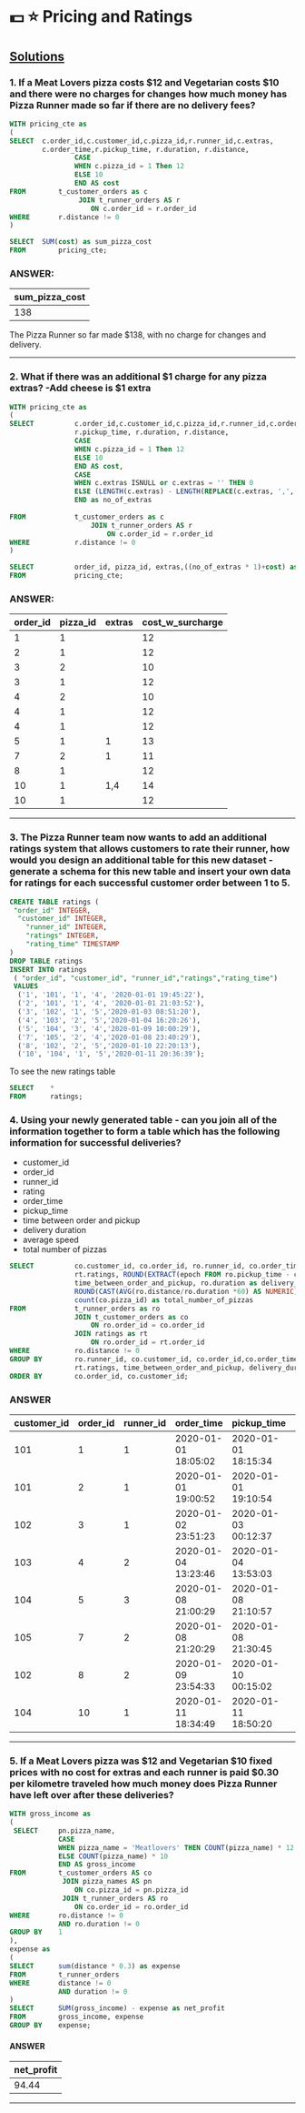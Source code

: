 # 💵 ⭐ Pricing and Ratings
## [Solutions](#solutions)

### 1. If a Meat Lovers pizza costs $12 and Vegetarian costs $10 and there were no charges for changes how much money has Pizza Runner made so far if there are no delivery fees?
````sql
WITH pricing_cte as
(
SELECT	c.order_id,c.customer_id,c.pizza_id,r.runner_id,c.extras,
        c.order_time,r.pickup_time, r.duration, r.distance,
				CASE
				WHEN c.pizza_id = 1 Then 12
				ELSE 10
				END AS cost
FROM		t_customer_orders as c
				 JOIN t_runner_orders AS r
					ON c.order_id = r.order_id
WHERE		r.distance != 0
)

SELECT	SUM(cost) as sum_pizza_cost
FROM		pricing_cte;
````
### ANSWER: 

 | sum_pizza_cost |
 | -------------- |
 |  138           |
 
 The Pizza Runner so far made $138, with no charge for changes and delivery.
***
### 2. What if there was an additional $1 charge for any pizza extras? -Add cheese is $1 extra
````sql
WITH pricing_cte as
(
SELECT			c.order_id,c.customer_id,c.pizza_id,r.runner_id,c.order_time,c.extras,
				r.pickup_time, r.duration, r.distance,
				CASE
				WHEN c.pizza_id = 1 Then 12
				ELSE 10
				END AS cost,
				CASE
	  			WHEN c.extras ISNULL or c.extras = '' THEN 0
	   			ELSE (LENGTH(c.extras) - LENGTH(REPLACE(c.extras, ',','')) +1)
	   			END as no_of_extras
				
FROM			t_customer_orders as c
					JOIN t_runner_orders AS r
						ON c.order_id = r.order_id
WHERE			r.distance != 0
)

SELECT			order_id, pizza_id, extras,((no_of_extras * 1)+cost) as cost_w_surcharge
FROM			pricing_cte;
````
### ANSWER:

| order_id | pizza_id | extras | cost_w_surcharge |
| -------- | -------- | ------ | ---------------- |
| 1    |  1  |       | 12  |
| 2    |  1  |       | 12  |
| 3    |  2  |       | 10  |
| 3    |  1  |       | 12  |
| 4    |  2  |       | 10  |
| 4    |  1  |       | 12  |
| 4    |  1  |       | 12  |
| 5    |  1  | 1     | 13  |
| 7    |  2  | 1     | 11  |
| 8    |  1  |       | 12  |
| 10   |  1  | 1,4   | 14  |
| 10   |  1  |       | 12  |
***

### 3. The Pizza Runner team now wants to add an additional ratings system that allows customers to rate their runner, how would you design an additional table for this new dataset - generate a schema for this new table and insert your own data for ratings for each successful customer order between 1 to 5.
````sql
CREATE TABLE ratings (
 "order_id" INTEGER,
  "customer_id" INTEGER,
	"runner_id" INTEGER,
	"ratings" INTEGER,
	"rating_time" TIMESTAMP
)
DROP TABLE ratings
INSERT INTO ratings
 ( "order_id", "customer_id", "runner_id","ratings","rating_time")
 VALUES
  ('1', '101', '1', '4', '2020-01-01 19:45:22'),
  ('2', '101', '1', '4', '2020-01-01 21:03:52'),
  ('3', '102', '1', '5','2020-01-03 08:51:20'),
  ('4', '103', '2', '5','2020-01-04 16:20:26'),
  ('5', '104', '3', '4','2020-01-09 10:00:29'),
  ('7', '105', '2', '4','2020-01-08 23:40:29'),
  ('8', '102', '2', '5','2020-01-10 22:20:13'),
  ('10', '104', '1', '5','2020-01-11 20:36:39');
````
To see the new ratings table
````sql
SELECT    *
FROM      ratings;
````
### 4. Using your newly generated table - can you join all of the information together to form a table which has the following information for successful deliveries?
- customer_id
- order_id
- runner_id
- rating
- order_time
- pickup_time
- time between order and pickup
- delivery duration
- average speed
- total number of pizzas
````sql
SELECT			co.customer_id, co.order_id, ro.runner_id, co.order_time, ro.pickup_time,
				rt.ratings, ROUND(EXTRACT(epoch FROM ro.pickup_time - co.order_time)/60::NUMERIC, 2) as
				time_between_order_and_pickup, ro.duration as delivery_duration,
				ROUND(CAST(AVG(ro.distance/ro.duration *60) AS NUMERIC), 2) as average_speed,
				count(co.pizza_id) as total_number_of_pizzas
FROM			t_runner_orders as ro
				JOIN t_customer_orders as co
					ON ro.order_id = co.order_id
				JOIN ratings as rt
				 	ON ro.order_id = rt.order_id
WHERE			ro.distance != 0
GROUP BY		ro.runner_id, co.customer_id, co.order_id,co.order_time, ro.pickup_time,
				rt.ratings, time_between_order_and_pickup, delivery_duration
ORDER BY		co.order_id, co.customer_id;
````
### ANSWER

| customer_id | order_id | runner_id | order_time | pickup_time | ratings | time_between_order_and_pickup | delivery_duration | average_speed | total_number_of_pizzas |
| ----------- | --------- | -------- | ---------- | ----------- | ------- | -------------- | --------- | --------- | --------- |
| 101 | 1 | 1 | 2020-01-01 18:05:02 | 2020-01-01 18:15:34 | 4 | 10.53 | 32 | 37.50 | 1 |
| 101 | 2 | 1 | 2020-01-01 19:00:52 | 2020-01-01 19:10:54 | 4 | 10.03 | 27 | 44.44 | 1 |
| 102 | 3 | 1 | 2020-01-02 23:51:23 | 2020-01-03 00:12:37 | 5 | 21.23 | 20 | 40.20 | 2 |
| 103 | 4 | 2 | 2020-01-04 13:23:46 | 2020-01-04 13:53:03 | 5 | 29.28 | 40 | 35.10 | 3 |
| 104 | 5 | 3 | 2020-01-08 21:00:29 | 2020-01-08 21:10:57 | 4 | 10.47 | 15 | 40.00 | 1 |
| 105 | 7 | 2 | 2020-01-08 21:20:29 | 2020-01-08 21:30:45 | 4 | 10.27 | 25 | 60.00 | 1 |
| 102 | 8 | 2 | 2020-01-09 23:54:33 | 2020-01-10 00:15:02 | 5 | 20.48 | 15 | 93.60 | 1 |
| 104 | 10 | 1 | 2020-01-11 18:34:49 | 2020-01-11 18:50:20 | 5 | 15.52 | 10 | 60.00 | 2 |

***
### 5. If a Meat Lovers pizza was $12 and Vegetarian $10 fixed prices with no cost for extras and each runner is paid $0.30 per kilometre traveled how much money does Pizza Runner have left over after these deliveries?
````sql
WITH gross_income as
(
 SELECT		pn.pizza_name,
 			CASE
            WHEN pizza_name = 'Meatlovers' THEN COUNT(pizza_name) * 12
            ELSE COUNT(pizza_name) * 10
            END AS gross_income
FROM		t_customer_orders AS co
    		 JOIN pizza_names AS pn 
				ON co.pizza_id = pn.pizza_id
    		 JOIN t_runner_orders AS ro 
				ON co.order_id = ro.order_id
WHERE		ro.distance != 0
            AND ro.duration != 0
GROUP BY	1
),
expense as
(
SELECT		sum(distance * 0.3) as expense
FROM		t_runner_orders
WHERE		distance != 0
            AND duration != 0
)
SELECT		SUM(gross_income) - expense as net_profit
FROM		gross_income, expense
GROUP BY	expense;
````
#### ANSWER

| net_profit |
| ---------- |
| 94.44      |
***

